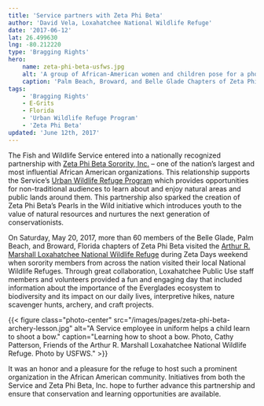 ```yaml
---
title: 'Service partners with Zeta Phi Beta'
author: 'David Vela, Loxahatchee National Wildlife Refuge'
date: '2017-06-12'
lat: 26.499630
lng: -80.212220
type: 'Bragging Rights'
hero:
    name: zeta-phi-beta-usfws.jpg
    alt: 'A group of African-American women and children pose for a photo on a boardwalk in front of a forest.'
    caption: 'Palm Beach, Broward, and Belle Glade Chapters of Zeta Phi Beta visit the Arthur R. Marshall Loxahatchee National Wildlife Refuge for the Pearls in the Wild Program. Photo by David Vela, USFWS.'
tags:
    - 'Bragging Rights'
    - E-Grits
    - Florida
    - 'Urban Wildlife Refuge Program'
    - 'Zeta Phi Beta'
updated: 'June 12th, 2017'
---
```


The Fish and Wildlife Service entered into a nationally recognized partnership with [Zeta Phi Beta Sorority, Inc.](http://zphib1920.org/) – one of the nation’s largest and most influential African American organizations. This relationship supports the Service’s [Urban Wildlife Refuge Program](https://www.fws.gov/urban/) which provides opportunities for non-traditional audiences to learn about and enjoy natural areas and public lands around them. This partnership also sparked the creation of Zeta Phi Beta’s Pearls in the Wild initiative which introduces youth to the value of natural resources and nurtures the next generation of conservationists.

On Saturday, May 20, 2017, more than 60 members of the Belle Glade, Palm Beach, and Broward, Florida chapters of Zeta Phi Beta visited the [Arthur R. Marshall Loxahatchee National Wildlife Refuge](https://www.fws.gov/refuge/ARM_Loxahatchee/) during Zeta Days weekend when sorority members from across the nation visited their local National Wildlife Refuges. Through great collaboration, Loxahatchee Public Use staff members and volunteers provided a fun and engaging day that included information about the importance of the Everglades ecosystem to biodiversity and its impact on our daily lives, interpretive hikes, nature scavenger hunts, archery, and craft projects.

{{< figure class="photo-center" src="/images/pages/zeta-phi-beta-archery-lesson.jpg" alt="A Service employee in uniform helps a child learn to shoot a bow." caption="Learning how to shoot a bow.  Photo, Cathy Patterson, Friends of the Arthur R. Marshall Loxahatchee National Wildlife Refuge. Photo by USFWS." >}}

It was an honor and a pleasure for the refuge to host such a prominent organization in the African American community. Initiatives from both the Service and Zeta Phi Beta, Inc. hope to further advance this partnership and ensure that conservation and learning opportunities are available.
